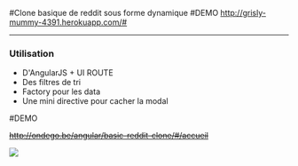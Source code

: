 #Clone basique de reddit sous forme dynamique
#DEMO
<a href="http://grisly-mummy-4391.herokuapp.com/#">http://grisly-mummy-4391.herokuapp.com/#</a>
<hr>
<h3>Utilisation</h3>
<ul>
<li>D'AngularJS + UI ROUTE</li>
<li>Des filtres de tri</li>
<li>Factory pour les data</li>
<li>Une mini directive pour cacher la modal</li>
</ul>

#DEMO

<strike><a href="http://ondego.be/angular/basic-reddit-clone/#/accueil">http://ondego.be/angular/basic-reddit-clone/#/accueil</a></strike>


<img src="http://www.ondego.be/divers/basicRedditCloneStatique.png" />
